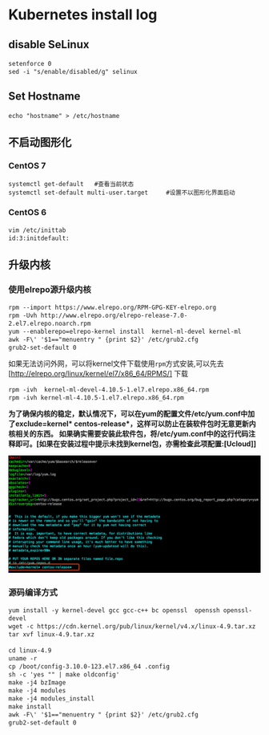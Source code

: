 # Kubernetes install log
## disable SeLinux
    setenforce 0
    sed -i "s/enable/disabled/g" selinux
## Set Hostname
    echo "hostname" > /etc/hostname
## 不启动图形化
### CentOS 7
    systemctl get-default   #查看当前状态
    systemctl set-default multi-user.target     #设置不以图形化界面启动
### CentOS 6
    vim /etc/inittab    
    id:3:initdefault:   

## 升级内核
### 使用elrepo源升级内核

    rpm --import https://www.elrepo.org/RPM-GPG-KEY-elrepo.org
    rpm -Uvh http://www.elrepo.org/elrepo-release-7.0-2.el7.elrepo.noarch.rpm
    yum --enablerepo=elrepo-kernel install  kernel-ml-devel kernel-ml
    awk -F\' '$1=="menuentry " {print $2}' /etc/grub2.cfg
    grub2-set-default 0
如果无法访问外网，可以将kernel文件下载使用`rpm`方式安装,可以先去[http://elrepo.org/linux/kernel/el7/x86_64/RPMS/] 下载

    rpm -ivh  kernel-ml-devel-4.10.5-1.el7.elrepo.x86_64.rpm
    rpm -ivh kernel-ml-4.10.5-1.el7.elrepo.x86_64.rpm

**为了确保内核的稳定，默认情况下，可以在yum的配置文件/etc/yum.conf中加了exclude=kernel\* centos-release\*，这样可以防止在装软件包时无意更新内核相关的东西。 如果确实需要安装此软件包，将/etc/yum.conf中的这行代码注释即可。[如果在安装过程中提示未找到kernel包，亦需检查此项配置:[Ucloud]]**
  
![](media/14905466315419.jpg)

### 源码编译方式

    yum install -y kernel-devel gcc gcc-c++ bc openssl  openssh openssl-devel
    wget -c https://cdn.kernel.org/pub/linux/kernel/v4.x/linux-4.9.tar.xz
    tar xvf linux-4.9.tar.xz
    
    cd linux-4.9
    uname -r
    cp /boot/config-3.10.0-123.el7.x86_64 .config
    sh -c 'yes "" | make oldconfig'
    make -j4 bzImage
    make -j4 modules
    make -j4 modules_install
    make install
    awk -F\' '$1=="menuentry " {print $2}' /etc/grub2.cfg
    grub2-set-default 0

